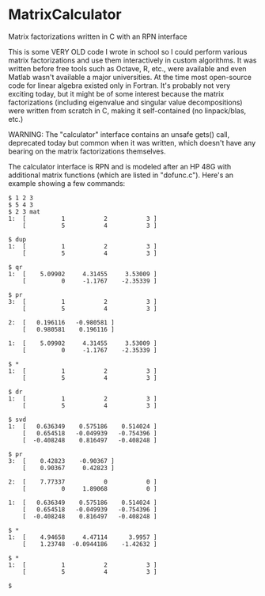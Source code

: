 # MatrixCalculator
Matrix factorizations written in C with an RPN interface

This is some VERY OLD code I wrote in school so I could perform various matrix factorizations and use them interactively in custom algorithms.
It was written before free tools such as Octave, R, etc., were available and even Matlab wasn't available a major universities.
At the time most open-source code for linear algebra existed only in Fortran.
It's probably not very exciting today, but it might be of some interest because the matrix factorizations
(including eigenvalue and singular value decompositions) were written from scratch in C, making it self-contained (no linpack/blas, etc.)

WARNING: The "calculator" interface contains an unsafe gets() call, deprecated today but common when it was written,
which doesn't have any bearing on the matrix factorizations themselves.

The calculator interface is RPN and is modeled after an HP 48G with additional matrix functions (which are listed in "dofunc.c").  Here's an example showing a few commands:

```
$ 1 2 3
$ 5 4 3
$ 2 3 mat
1:  [          1           2           3 ]
    [          5           4           3 ]

$ dup
1:	[          1           2           3 ]
	[          5           4           3 ]

$ qr
1:	[    5.09902     4.31455     3.53009 ]
	[          0     -1.1767    -2.35339 ]

$ pr
3:	[          1           2           3 ]
	[          5           4           3 ]

2: 	[   0.196116   -0.980581 ]
	[   0.980581    0.196116 ]

1: 	[    5.09902     4.31455     3.53009 ]
	[          0     -1.1767    -2.35339 ]

$ *
1:	[          1           2           3 ]
	[          5           4           3 ]

$ dr
1:	[          1           2           3 ]
	[          5           4           3 ]

$ svd
1:	[   0.636349    0.575186    0.514024 ]
	[   0.654518   -0.049939   -0.754396 ]
	[  -0.408248    0.816497   -0.408248 ]

$ pr
3:	[    0.42823    -0.90367 ]
	[    0.90367     0.42823 ]

2: 	[    7.77337           0           0 ]
	[          0     1.89068           0 ]

1: 	[   0.636349    0.575186    0.514024 ]
	[   0.654518   -0.049939   -0.754396 ]
	[  -0.408248    0.816497   -0.408248 ]

$ *
1:	[    4.94658     4.47114      3.9957 ]
	[    1.23748  -0.0944186    -1.42632 ]

$ *
1:	[          1           2           3 ]
	[          5           4           3 ]

$ 
```
